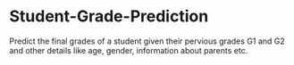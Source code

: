 # Student-Grade-Prediction
Predict the final grades of a student given their pervious grades G1 and G2 and other details like age, gender, information about parents etc.
